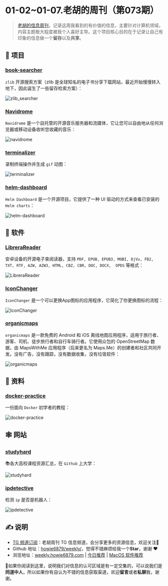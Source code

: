 # 01-02~01-07.老胡的周刊（第073期）

> [老胡的信息周刊](https://weekly.howie6879.com/)，记录这周我看到的有价值的信息，主要针对计算机领域，内容主题极大程度被我个人喜好主导。这个项目核心目的在于记录让自己有印象的信息做一个**留存**以及**共享**。

## 🎯 项目

### [book-searcher](https://github.com/book-searcher-org/book-searcher)

`zlib` 开源搜索方案（zlib 是全球知名的电子书分享下载网站，最近开始慢慢转入地下，因此诞生了一些留存检索方案）：

![zlib_searcher](https://images-1252557999.file.myqcloud.com/uPic/zlib_searcher.jpg)

### [Navidrome](https://github.com/navidrome/navidrome)

`Navidrome` 是一个自托管的开源音乐服务器和流媒体，它让您可以自由地从任何浏览器或移动设备收听您收藏的音乐：

![navidrome](https://images-1252557999.file.myqcloud.com/uPic/navidrome.jpg)

### [terminalizer](https://github.com/faressoft/terminalizer)

录制终端操作并生成 `gif` 动图：

![terminalizer](https://images-1252557999.file.myqcloud.com/uPic/terminalizer.gif)

### [helm-dashboard](https://github.com/komodorio/helm-dashboard)

`Helm Dashboard` 是一个开源项目，它提供了一种 UI 驱动的方式来查看已安装的 `Helm charts`：

![helm-dashboard](https://images-1252557999.file.myqcloud.com/uPic/helm-dashboard.png)

## 🤖 软件

### [LibreraReader](https://github.com/foobnix/LibreraReader)

安卓设备的开源电子束阅读器，支持 `PDF, EPUB, EPUB3, MOBI, DjVu, FB2, TXT, RTF, AZW, AZW3, HTML, CBZ, CBR, DOC, DOCX,  OPDS` 等格式：

![LibreraReader](https://images-1252557999.file.myqcloud.com/uPic/LibreraReader.jpeg)

### [IconChanger](https://github.com/underthestars-zhy/IconChanger)

`IconChanger` 是一个可以更换App图标的应用程序，它简化了你更换图标的流程：

![IconChanger](https://images-1252557999.file.myqcloud.com/uPic/IconChanger.png)

### [organicmaps](https://github.com/organicmaps/organicmaps)

`organicmaps` 是一款免费的 Android 和 iOS 离线地图应用程序，适用于旅行者、游客、司机、徒步旅行者和自行车骑行者。它使用众包的 OpenStreetMap 数据，由 MapsWithMe 应用程序（后来更名为 Maps.Me）的创建者和社区共同开发。没有广告，没有跟踪，没有数据收集，没有垃圾软件：

![organicmaps](https://images-1252557999.file.myqcloud.com/uPic/organicmaps.jpg)

## 👀 资料

### [docker-practice](https://vuepress.mirror.docker-practice.com/)

一份面向 `Docker` 初学者的教程：

![docker-practice](https://images-1252557999.file.myqcloud.com/uPic/docker-practice.jpg)

## 🕸 网站

### [studyhard](https://studyhard.cf/)

📚各大高校课程资源汇总，在 `Github` 上大学：

![studyhard](https://images-1252557999.file.myqcloud.com/uPic/studyhard.jpg)

### [ipdetective](https://ipdetective.io/api)

检测 `ip` 是否是机器人：

![ipdetective](https://images-1252557999.file.myqcloud.com/uPic/ipdetective.jpg)

## ✍️ 说明

- [TG 频道订阅](https://t.me/howie_weekly)：老胡周刊 TG 信息频道，会分享更多的资源信息，欢迎关注👏
- Github 地址：[howie6879/weekly/](https://github.com/howie6879/weekly/)，觉得不错麻烦给我一个**Star**，谢谢 ❤️
- 浏览地址：[weekly.howie6879.com](https://weekly.howie6879.com) | [今日推荐](https://weekly.howie6879.com/recommend/index.html) | [MacOS 软件推荐](https://weekly.howie6879.com/soft/mac.html)

🙌如果你阅读到这里，说明我们对信息的认可区域是有一定交集的，可以说我们是**同道中人**，所以如果你有自认为不错的信息获取渠道，欢迎**留言**或者**私聊**我，谢谢。
